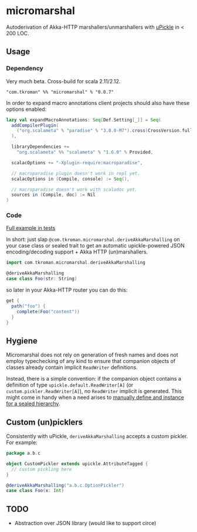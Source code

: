 # micromarshal
Autoderivation of Akka-HTTP marshallers/unmarshallers with [uPickle](http://www.lihaoyi.com/upickle-pprint/upickle) in < 200 LOC.

## Usage

### Dependency

Very much beta. Cross-build for scala 2.11/2.12.

`"com.tkroman" %% "micromarshal" % "0.0.7"`

In order to expand macro annotations client projects should also have these options enabled:

```scala
lazy val expandMacroAnnotations: Seq[Def.Setting[_]] = Seq(
  addCompilerPlugin(
    ("org.scalameta" % "paradise" % "3.0.0-M7").cross(CrossVersion.full)
  ),

  libraryDependencies +=
    "org.scalameta" %% "scalameta" % "1.6.0" % Provided,

  scalacOptions += "-Xplugin-require:macroparadise",

  // macroparadise plugin doesn't work in repl yet.
  scalacOptions in (Compile, console) := Seq(),

  // macroparadise doesn't work with scaladoc yet.
  sources in (Compile, doc) := Nil
)
```

### Code

[Full example in tests](src/test/scala/com/tkroman/micromarshal/MarshallingSuite.scala)

In short: just slap `@com.tkroman.micromarshal.deriveAkkaMarshalling` on your case class
or sealed trait to get an automatic upickle-powered JSON encoding/decoding support + Akka HTTP (un)marshallers.

```scala
import com.tkroman.micromarshal.deriveAkkaMarshalling

@deriveAkkaMarshalling
case class Foo(str: String)
```

so later in your Akka-HTTP router you can do this:

```scala
get {
  path("foo") {
    complete(Foo("content"))
  }
}
```

## Hygiene

Micromarshal does not rely on generation of fresh names and does not employ typechecking of any kind
to ensure that companion objects of classes already contain implicit `ReadWriter` definitions.

Instead, there is a simple convention:
if the companion object contains a definition of type `upickle.default.ReadWriter[A]`
(or `custom.pickler.ReadWriter[A]`),
no `ReadWriter` implicit is generated. This might come in handy when a need arises to
[manually define and instance for a sealed hierarchy](http://www.lihaoyi.com/upickle-pprint/upickle/#ManualSealedTraitPicklers).

## Custom (un)picklers

Consistently with uPickle, `deriveAkkaMarshalling` accepts a custom pickler. For example:

```scala
package a.b.c

object CustomPickler extends upickle.AttributeTagged {
  // custom pickling here
}

@deriveAkkaMarshalling("a.b.c.OptionPickler")
case class Foo(x: Int)
```

## TODO

* Abstraction over JSON library (would like to support circe)
